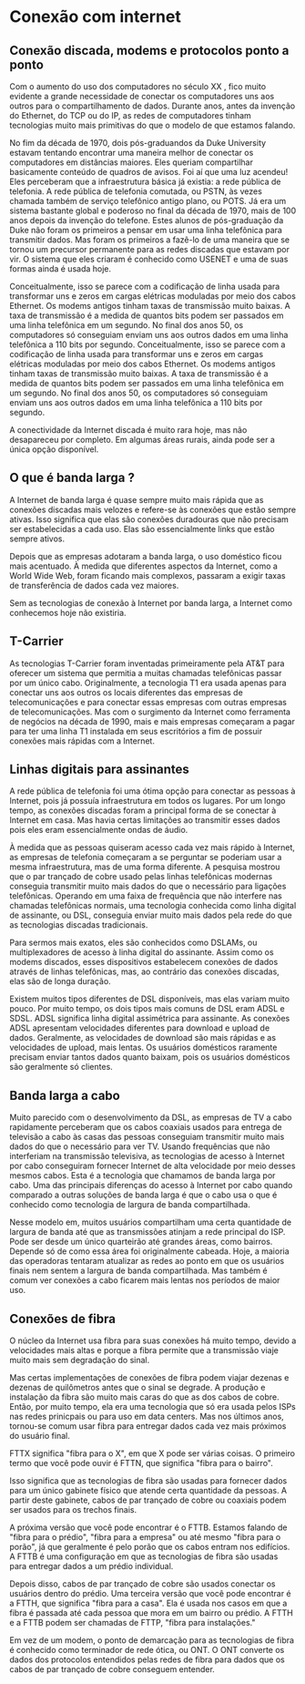 # Conexão com internet

## Conexão discada, modems e protocolos ponto a ponto

Com o aumento do uso dos computadores no século XX , fico muito evidente a grande necessidade de conectar os computadores uns aos outros para o compartilhamento de dados. Durante anos, antes da invenção do Ethernet, do TCP ou do IP, as redes de computadores tinham tecnologias muito mais primitivas do que o modelo de que estamos falando.

No fim da década de 1970, dois pós-graduandos da Duke University estavam tentando encontrar uma maneira melhor de conectar os computadores em distâncias maiores. Eles queriam compartilhar basicamente conteúdo de quadros de avisos. Foi aí que uma luz acendeu! Eles perceberam que a infraestrutura básica já existia: a rede pública de telefonia. A rede pública de telefonia comutada, ou PSTN, às vezes chamada também de serviço telefônico antigo plano, ou POTS. Já era um sistema bastante global e poderoso no final da década de 1970, mais de 100 anos depois da invenção do telefone. Estes alunos de pós-graduação da Duke não foram os primeiros a pensar em usar uma linha telefônica para transmitir dados. Mas foram os primeiros a fazê-lo de uma maneira que se tornou um precursor permanente para as redes discadas que estavam por vir. O sistema que eles criaram é conhecido como USENET e uma de suas formas ainda é usada hoje.

Conceitualmente, isso se parece com a codificação de linha usada para transformar uns e zeros em cargas elétricas moduladas por meio dos cabos Ethernet. Os modems antigos tinham taxas de transmissão muito baixas. A taxa de transmissão é a medida de quantos bits podem ser passados em uma linha telefônica em um segundo. No final dos anos 50, os computadores só conseguiam enviam uns aos outros dados em uma linha telefônica a 110 bits por segundo. Conceitualmente, isso se parece com a codificação de linha usada para transformar uns e zeros em cargas elétricas moduladas por meio dos cabos Ethernet. Os modems antigos tinham taxas de transmissão muito baixas. A taxa de transmissão é a medida de quantos bits podem ser passados em uma linha telefônica em um segundo. No final dos anos 50, os computadores só conseguiam enviam uns aos outros dados em uma linha telefônica a 110 bits por segundo.

A conectividade da Internet discada é muito rara hoje, mas não desapareceu por completo. Em algumas áreas rurais, ainda pode ser a única opção disponível.

## O que é banda larga ?

A Internet de banda larga é quase sempre muito mais rápida que as conexões discadas mais velozes e refere-se às conexões que estão sempre ativas. Isso significa que elas são conexões duradouras que não precisam ser estabelecidas a cada uso. Elas são essencialmente links que estão sempre ativos.

Depois que as empresas adotaram a banda larga, o uso doméstico ficou mais acentuado. À medida que diferentes aspectos da Internet, como a World Wide Web, foram ficando mais complexos, passaram a exigir taxas de transferência de dados cada vez maiores.

Sem as tecnologias de conexão à Internet por banda larga, a Internet como conhecemos hoje não existiria.

## T-Carrier

As tecnologias T-Carrier foram inventadas primeiramente pela AT&T para oferecer um sistema que permitia a muitas chamadas telefônicas passar por um único cabo.
Originalmente, a tecnologia T1 era usada apenas para conectar uns aos outros os locais diferentes das empresas de telecomunicações e para conectar essas empresas com outras empresas de telecomunicações. Mas com o surgimento da Internet como ferramenta de negócios na década de 1990, mais e mais empresas começaram a pagar para ter uma linha T1 instalada em seus escritórios a fim de possuir conexões mais rápidas com a Internet.

## Linhas digitais para assinantes

A rede pública de telefonia foi uma ótima opção para conectar as pessoas à Internet, pois já possuía infraestrutura em todos os lugares. Por um longo tempo, as conexões discadas foram a principal forma de se conectar à Internet em casa. Mas havia certas limitações ao transmitir esses dados pois eles eram essencialmente ondas de áudio.

À medida que as pessoas quiseram acesso cada vez mais rápido à Internet, as empresas de telefonia começaram a se perguntar se poderiam usar a mesma infraestrutura, mas de uma forma diferente. A pesquisa mostrou que o par trançado de cobre usado pelas linhas telefônicas modernas conseguia transmitir muito mais dados do que o necessário para ligações telefônicas. Operando em uma faixa de frequência que não interfere nas chamadas telefônicas normais, uma tecnologia conhecida como linha digital de assinante, ou DSL, conseguia enviar muito mais dados pela rede do que as tecnologias discadas tradicionais.

Para sermos mais exatos, eles são conhecidos como DSLAMs, ou multiplexadores de acesso à linha digital do assinante. Assim como os modems discados, esses dispositivos estabelecem conexões de dados através de linhas telefônicas, mas, ao contrário das conexões discadas, elas são de longa duração.

Existem muitos tipos diferentes de DSL disponíveis, mas elas variam muito pouco. Por muito tempo, os dois tipos mais comuns de DSL eram ADSL e SDSL. ADSL significa linha digital assimétrica para assinante. As conexões ADSL apresentam velocidades diferentes para download e upload de dados. Geralmente, as velocidades de download são mais rápidas e as velocidades de upload, mais lentas. Os usuários domésticos raramente precisam enviar tantos dados quanto baixam, pois os usuários domésticos são geralmente só clientes.

## Banda larga a cabo

Muito parecido com o desenvolvimento da DSL, as empresas de TV a cabo rapidamente perceberam que os cabos coaxiais usados para entrega de televisão a cabo às casas das pessoas conseguiam transmitir muito mais dados do que o necessário para ver TV. Usando frequências que não interferiam na transmissão televisiva, as tecnologias de acesso à Internet por cabo conseguiram fornecer Internet de alta velocidade por meio desses mesmos cabos. Esta é a tecnologia que chamamos de banda larga por cabo. Uma das principais diferenças do acesso à Internet por cabo quando comparado a outras soluções de banda larga é que o cabo usa o que é conhecido como tecnologia de largura de banda compartilhada.

Nesse modelo em, muitos usuários compartilham uma certa quantidade de largura de banda até que as transmissões atinjam a rede principal do ISP. Pode ser desde um único quarteirão até grandes áreas, como bairros. Depende só de como essa área foi originalmente cabeada. Hoje, a maioria das operadoras tentaram atualizar as redes ao ponto em que os usuários finais nem sentem a largura de banda compartilhada. Mas também é comum ver conexões a cabo ficarem mais lentas nos períodos de maior uso.

## Conexões de fibra

O núcleo da Internet usa fibra para suas conexões há muito tempo,  devido a velocidades mais altas e porque a fibra permite que a transmissão viaje muito mais sem degradação do sinal.

Mas certas implementações de conexões de fibra podem viajar dezenas e dezenas de quilômetros antes que o sinal se degrade. A produção e instalação da fibra são muito mais caras do que as dos cabos de cobre. Então, por muito tempo, ela era uma tecnologia que só era usada pelos ISPs nas redes prinicpais ou para uso em data centers. Mas nos últimos anos, tornou-se comum usar fibra para entregar dados cada vez mais próximos do usuário final.

FTTX significa "fibra para o X", em que X pode ser várias coisas. O primeiro termo que você pode ouvir é FTTN, que significa "fibra para o bairro".

Isso significa que as tecnologias de fibra são usadas para fornecer dados para um único gabinete físico que atende certa quantidade da pessoas. A partir deste gabinete, cabos de par trançado de cobre ou coaxiais podem ser usados para os trechos finais. 

A próxima versão que você pode encontrar é o FTTB. Estamos falando de "fibra para o prédio", "fibra para a empresa" ou até mesmo "fibra para o porão", já que geralmente é pelo porão que os cabos entram nos edifícios. A FTTB é uma configuração em que as tecnologias de fibra são usadas para entregar dados a um prédio individual.

Depois disso, cabos de par trançado de cobre são usados conectar os usuários dentro do prédio. Uma terceira versão que você pode encontrar é a FTTH, que significa "fibra para a casa". Ela é usada nos casos em que a fibra é passada até cada pessoa que mora em um bairro ou prédio. A FTTH e a FTTB podem ser chamadas de FTTP, "fibra para instalações."

Em vez de um modem, o ponto de demarcação para as tecnologias de fibra é conhecido como terminador de rede ótica, ou ONT. O ONT converte os dados dos protocolos entendidos pelas redes de fibra para dados que os cabos de par trançado de cobre conseguem entender.
